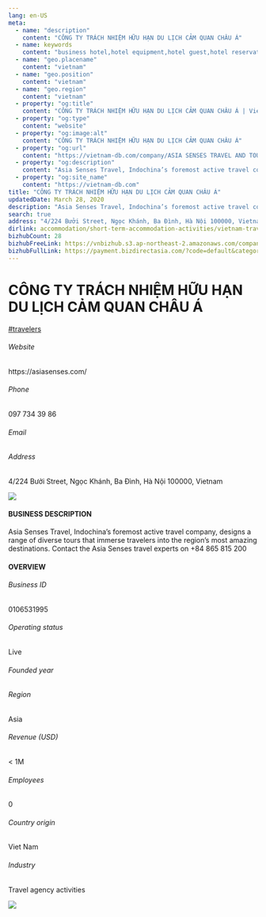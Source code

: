 ```yaml
---
lang: en-US
meta:
  - name: "description"
    content: "CÔNG TY TRÁCH NHIỆM HỮU HẠN DU LỊCH CẢM QUAN CHÂU Á"
  - name: keywords
    content: "business hotel,hotel equipment,hotel guest,hotel reservation,leisure hotel,on site,resort hotels,vacation,vacation,vacation,vacation,vacation,vacation,vacation,vacation,vietnam-travelers-companies"
  - name: "geo.placename"
    content: "vietnam"
  - name: "geo.position"
    content: "vietnam"
  - name: "geo.region"
    content: "vietnam"
  - property: "og:title"
    content: "CÔNG TY TRÁCH NHIỆM HỮU HẠN DU LỊCH CẢM QUAN CHÂU Á | Vietnam DB"
  - property: "og:type"
    content: "website"
  - property: "og:image:alt"
    content: "CÔNG TY TRÁCH NHIỆM HỮU HẠN DU LỊCH CẢM QUAN CHÂU Á"
  - property: "og:url"
    content: "https://vietnam-db.com/company/ASIA SENSES TRAVEL AND TOURS COMPANY LIMITED-2877234"
  - property: "og:description"
    content: "Asia Senses Travel, Indochina’s foremost active travel company, designs a range of diverse tours that immerse travelers into the region’s most amazing destinations. Contact the Asia Senses travel experts on +84 865 815 200"
  - property: "og:site_name"
    content: "https://vietnam-db.com"
title: "CÔNG TY TRÁCH NHIỆM HỮU HẠN DU LỊCH CẢM QUAN CHÂU Á"
updatedDate: March 28, 2020
description: "Asia Senses Travel, Indochina’s foremost active travel company, designs a range of diverse tours that immerse travelers into the region’s most amazing destinations. Contact the Asia Senses travel experts on +84 865 815 200"
search: true
address: "4/224 Bưởi Street, Ngọc Khánh, Ba Đình, Hà Nội 100000, Vietnam"
dirlink: accommodation/short-term-accommodation-activities/vietnam-travelers-companies
bizhubCount: 28
bizhubFreeLink: https://vnbizhub.s3.ap-northeast-2.amazonaws.com/companies/vietnam-travelers-companies_preview.xlsx
bizhubFullLink: https://payment.bizdirectasia.com/?code=default&category=bizhub&item=vietnam-travelers-companies&redirect=https://vietnam-db.com
---
```



<div class="bd-item">
    <div class="item-content">
        <div class="detail-title-wrap">
            <h1 class="detail-title">
                CÔNG TY TRÁCH NHIỆM HỮU HẠN DU LỊCH CẢM QUAN CHÂU Á
            </h1>
        </div>
		<div class="detail-tagslist"><a href="/accommodation/short-term-accommodation-activities/tags/travelers" class="detail-tagitem">#travelers</a></div>
        <h6 class="bd-label">Website</h6>
        <p>https://asiasenses.com/</p>
		<h6 class="bd-label">Phone</h6>
        <p>097 734 39 86</p>
        <h6 class="bd-label">Email</h6>
        <p><a class="textColorPrimary" href="#"></a></p>
        <h6 class="bd-label">Address</h6>
        <p>4/224 Bưởi Street, Ngọc Khánh, Ba Đình, Hà Nội 100000, Vietnam</p>
    </div>
</div>

<div class="banner-wrap text-center"><a href="" class="banner-link"><img src="/assets/vndb.com/BannerAds2.jpg" class="banner-img"></a></div>

<div class="bd-item">
    <div class="item-content">
        <h4 class="textColorPrimary item-title">BUSINESS DESCRIPTION</h4>
        <p>Asia Senses Travel, Indochina’s foremost active travel company, designs a range of diverse tours that immerse travelers into the region’s most amazing destinations. Contact the Asia Senses travel experts on +84 865 815 200</p>
    </div>
</div>

<div class="bd-item">
    <div class="item-content">
        <h4 class="textColorPrimary item-title">OVERVIEW</h4>
        <div class="item-info">
            <h6 class="bd-label">Business ID</h6>
            <p>0106531995</p>
        </div>
        <div class="item-info">
            <h6 class="bd-label">Operating status</h6>
            <p>Live<small class="bd-status_dot live"></small></p>
        </div>
        <div class="item-info">
            <h6 class="bd-label">Founded year</h6>
            <p></p>
        </div>
        <div class="item-info">
            <h6 class="bd-label">Region</h6>
            <p>Asia</p>
        </div>
        <div class="item-info">
            <h6 class="bd-label">Revenue (USD)</h6>
            <p>&lt; 1M</p>
        </div>
        <div class="item-info">
            <h6 class="bd-label">Employees</h6>
            <p>0</p>
        </div>
        <div class="item-info">
            <h6 class="bd-label">Country origin</h6>
            <p>Viet Nam</p>
        </div>
        <div class="item-info">
            <h6 class="bd-label">Industry</h6>
            <p>Travel agency activities</p>
        </div>
    </div>
</div>

<div class="banner-wrap text-center"><a href="" class="banner-link"><img src="/assets/vndb.com/BannerAd_04_728x90.jpg" class="banner-img"></a></div>

<CustomPopup popupTitle="ENTER EMAIL TO DOWNLOAD" popupSubTitle="The companies data will be sent to your inbox. Please enter your email." :free="this.$frontmatter.bizhubFreeLink" :paid="this.$frontmatter.bizhubFullLink" :count="this.$frontmatter.bizhubCount"/>


